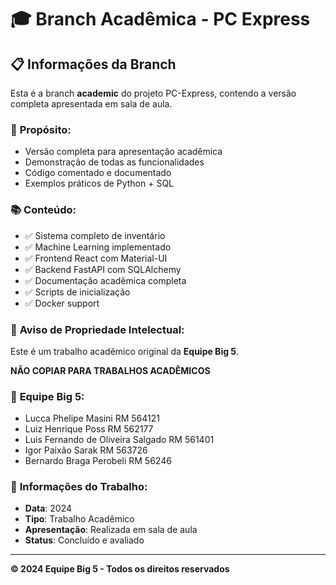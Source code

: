 # 🎓 Branch Acadêmica - PC Express

## 📋 **Informações da Branch**

Esta é a branch **academic** do projeto PC-Express, contendo a versão completa apresentada em sala de aula.

### 🎯 **Propósito:**

- Versão completa para apresentação acadêmica
- Demonstração de todas as funcionalidades
- Código comentado e documentado
- Exemplos práticos de Python + SQL

### 📚 **Conteúdo:**

- ✅ Sistema completo de inventário
- ✅ Machine Learning implementado
- ✅ Frontend React com Material-UI
- ✅ Backend FastAPI com SQLAlchemy
- ✅ Documentação acadêmica completa
- ✅ Scripts de inicialização
- ✅ Docker support

### 🚨 **Aviso de Propriedade Intelectual:**

Este é um trabalho acadêmico original da **Equipe Big 5**.

**NÃO COPIAR PARA TRABALHOS ACADÊMICOS**

### 👥 **Equipe Big 5:**

- Lucca Phelipe Masini RM 564121
- Luiz Henrique Poss RM 562177
- Luis Fernando de Oliveira Salgado RM 561401
- Igor Paixão Sarak RM 563726
- Bernardo Braga Perobeli RM 56246

### 📅 **Informações do Trabalho:**

- **Data**: 2024
- **Tipo**: Trabalho Acadêmico
- **Apresentação**: Realizada em sala de aula
- **Status**: Concluído e avaliado

---

**© 2024 Equipe Big 5 - Todos os direitos reservados**
